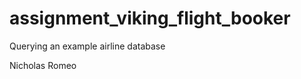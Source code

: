 assignment_viking_flight_booker
===============================

Querying an example airline database

Nicholas Romeo
